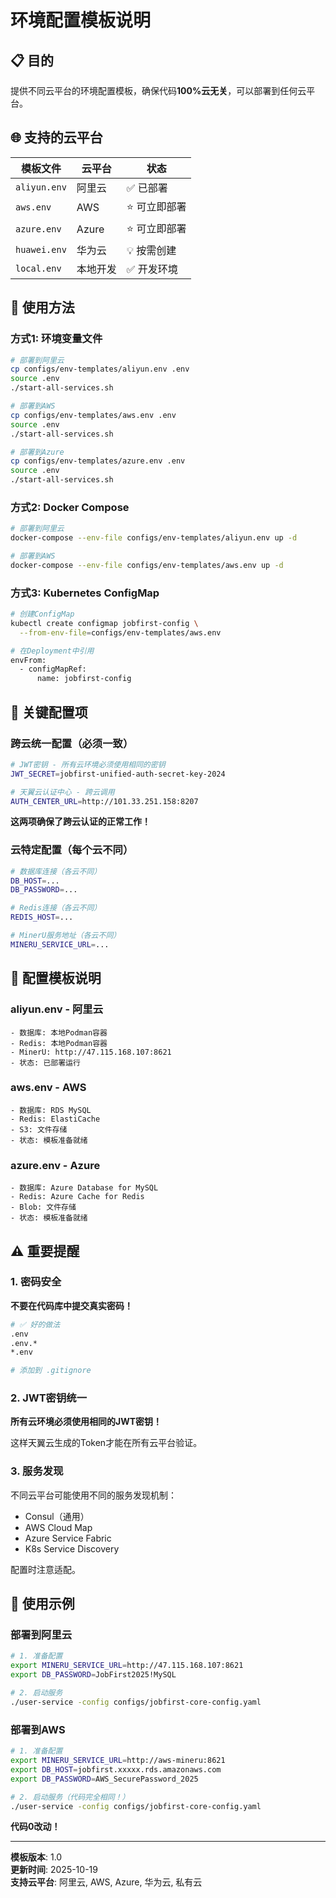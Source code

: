 # 环境配置模板说明

## 📋 目的

提供不同云平台的环境配置模板，确保代码**100%云无关**，可以部署到任何云平台。

## 🌐 支持的云平台

| 模板文件 | 云平台 | 状态 |
|---------|--------|------|
| `aliyun.env` | 阿里云 | ✅ 已部署 |
| `aws.env` | AWS | ⭐ 可立即部署 |
| `azure.env` | Azure | ⭐ 可立即部署 |
| `huawei.env` | 华为云 | 💡 按需创建 |
| `local.env` | 本地开发 | ✅ 开发环境 |

## 🔧 使用方法

### 方式1: 环境变量文件

```bash
# 部署到阿里云
cp configs/env-templates/aliyun.env .env
source .env
./start-all-services.sh

# 部署到AWS  
cp configs/env-templates/aws.env .env
source .env
./start-all-services.sh

# 部署到Azure
cp configs/env-templates/azure.env .env
source .env
./start-all-services.sh
```

### 方式2: Docker Compose

```bash
# 部署到阿里云
docker-compose --env-file configs/env-templates/aliyun.env up -d

# 部署到AWS
docker-compose --env-file configs/env-templates/aws.env up -d
```

### 方式3: Kubernetes ConfigMap

```bash
# 创建ConfigMap
kubectl create configmap jobfirst-config \
  --from-env-file=configs/env-templates/aws.env

# 在Deployment中引用
envFrom:
  - configMapRef:
      name: jobfirst-config
```

## 🔑 关键配置项

### 跨云统一配置（必须一致）

```bash
# JWT密钥 - 所有云环境必须使用相同的密钥
JWT_SECRET=jobfirst-unified-auth-secret-key-2024

# 天翼云认证中心 - 跨云调用
AUTH_CENTER_URL=http://101.33.251.158:8207
```

**这两项确保了跨云认证的正常工作！**

### 云特定配置（每个云不同）

```bash
# 数据库连接（各云不同）
DB_HOST=...
DB_PASSWORD=...

# Redis连接（各云不同）
REDIS_HOST=...

# MinerU服务地址（各云不同）
MINERU_SERVICE_URL=...
```

## 📝 配置模板说明

### aliyun.env - 阿里云
```
- 数据库: 本地Podman容器
- Redis: 本地Podman容器
- MinerU: http://47.115.168.107:8621
- 状态: 已部署运行
```

### aws.env - AWS
```
- 数据库: RDS MySQL
- Redis: ElastiCache
- S3: 文件存储
- 状态: 模板准备就绪
```

### azure.env - Azure
```
- 数据库: Azure Database for MySQL
- Redis: Azure Cache for Redis
- Blob: 文件存储
- 状态: 模板准备就绪
```

## ⚠️ 重要提醒

### 1. 密码安全

**不要在代码库中提交真实密码！**

```bash
# ✅ 好的做法
.env
.env.*
*.env

# 添加到 .gitignore
```

### 2. JWT密钥统一

**所有云环境必须使用相同的JWT密钥！**

这样天翼云生成的Token才能在所有云平台验证。

### 3. 服务发现

不同云平台可能使用不同的服务发现机制：
- Consul（通用）
- AWS Cloud Map
- Azure Service Fabric
- K8s Service Discovery

配置时注意适配。

## 🎯 使用示例

### 部署到阿里云

```bash
# 1. 准备配置
export MINERU_SERVICE_URL=http://47.115.168.107:8621
export DB_PASSWORD=JobFirst2025!MySQL

# 2. 启动服务
./user-service -config configs/jobfirst-core-config.yaml
```

### 部署到AWS

```bash
# 1. 准备配置
export MINERU_SERVICE_URL=http://aws-mineru:8621
export DB_HOST=jobfirst.xxxxx.rds.amazonaws.com
export DB_PASSWORD=AWS_SecurePassword_2025

# 2. 启动服务（代码完全相同！）
./user-service -config configs/jobfirst-core-config.yaml
```

**代码0改动！**

---

**模板版本**: 1.0  
**更新时间**: 2025-10-19  
**支持云平台**: 阿里云, AWS, Azure, 华为云, 私有云

